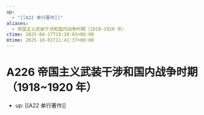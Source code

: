 ```yaml
---
up:
  - "[[A22 单行著作]]"
aliases:
  - 帝国主义武装干涉和国内战争时期（1918~1920 年）
ctime: 2025-04-17T15:20:03+08:00
mtime: 2025-10-01T11:41:37+08:00
---
```


# A226 帝国主义武装干涉和国内战争时期（1918~1920 年）

- up: [[A22 单行著作]]
